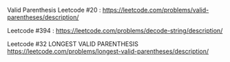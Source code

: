Valid Parenthesis 
Leetcode #20 : https://leetcode.com/problems/valid-parentheses/description/


Leetcode #394 :
https://leetcode.com/problems/decode-string/description/

Leetcode #32 
LONGEST VALID PARENTHESIS 
https://leetcode.com/problems/longest-valid-parentheses/description/
